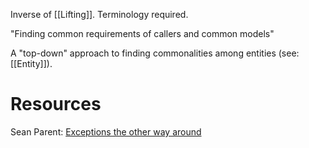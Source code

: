 Inverse of [[Lifting]]. Terminology required.

"Finding common requirements of callers and common models"

A "top-down" approach to finding commonalities among entities (see: [[Entity]]).

# Resources
Sean Parent: [Exceptions the other way around](https://www.youtube.com/watch?v=mkkaAWNE-Ig)